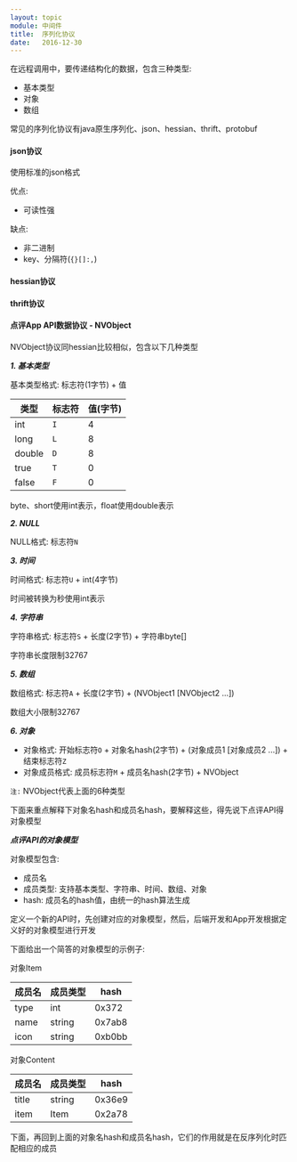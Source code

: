 ```yaml
---
layout: topic
module: 中间件
title:  序列化协议
date:   2016-12-30
---
```


在远程调用中，要传递结构化的数据，包含三种类型:

* 基本类型
* 对象
* 数组

常见的序列化协议有java原生序列化、json、hessian、thrift、protobuf

#### json协议

使用标准的json格式

优点:

* 可读性强

缺点:

* 非二进制
* key、分隔符(`{}[]:,`)

#### hessian协议

#### thrift协议

#### 点评App API数据协议 - NVObject

NVObject协议同hessian比较相似，包含以下几种类型

***1. 基本类型***

基本类型格式: 标志符(1字节) + 值

| 类型    | 标志符 | 值(字节) |
| ---    | ---   | ---     |
| int    | `I`     | 4  |
| long   | `L`     | 8  |
| double | `D`     | 8  |
| true   | `T`     | 0  |
| false  | `F`     | 0  |

byte、short使用int表示，float使用double表示

***2. NULL***

NULL格式: 标志符`N`

***3. 时间***

时间格式: 标志符`U` + int(4字节)

时间被转换为秒使用int表示

***4. 字符串***

字符串格式: 标志符`S` + 长度(2字节) + 字符串byte[]

字符串长度限制32767

***5. 数组***

数组格式: 标志符`A` + 长度(2字节) + (NVObject1 [NVObject2 ...])

数组大小限制32767

***6. 对象***

* 对象格式: 开始标志符`O` + 对象名hash(2字节) + (对象成员1 [对象成员2 ...]) + 结束标志符`Z`
* 对象成员格式: 成员标志符`M` + 成员名hash(2字节) + NVObject

`注:` NVObject代表上面的6种类型

下面来重点解释下对象名hash和成员名hash，要解释这些，得先说下点评API得对象模型

***点评API的对象模型***

对象模型包含:

* 成员名
* 成员类型: 支持基本类型、字符串、时间、数组、对象
* hash: 成员名的hash值，由统一的hash算法生成

定义一个新的API时，先创建对应的对象模型，然后，后端开发和App开发根据定义好的对象模型进行开发

下面给出一个简答的对象模型的示例子:

对象Item

| 成员名  | 成员类型 | hash   |
| ---    | ---    | ---    |
| type   | int    | 0x372  |
| name   | string | 0x7ab8 |
| icon   | string | 0xb0bb |

对象Content

| 成员名  | 成员类型 | hash   |
| ---    | ---    | ---    |
| title  | string | 0x36e9 |
| item   | Item   | 0x2a78 |

下面，再回到上面的对象名hash和成员名hash，它们的作用就是在反序列化时匹配相应的成员
